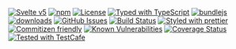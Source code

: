 [![Svelte v5](https://img.shields.io/badge/svelte-v5-orange.svg)](https://svelte.dev)
[![npm](https://img.shields.io/npm/v/es6-modules-playground.svg)](https://www.npmjs.com/package/es6-modules-playground)
[![License](https://img.shields.io/badge/License-BSD%203--Clause-blue.svg)](https://opensource.org/licenses/BSD-3-Clause)
[![Typed with TypeScript](https://flat.badgen.net/badge/icon/Typed?icon=typescript\&label\&labelColor=blue\&color=555555)](https://typescriptlang.org)
[![bundlejs](https://deno.bundlejs.com/?q=es6-modules-playground\&badge=detailed)](https://bundlejs.com/?q=es6-modules-playground)
[![downloads](http://img.shields.io/npm/dm/es6-modules-playground.svg?style=flat-square)](https://npmjs.org/package/es6-modules-playground)
[![GitHub Issues](https://img.shields.io/github/issues/arlac77/es6-modules-playground.svg?style=flat-square)](https://github.com/arlac77/es6-modules-playground/issues)
[![Build Status](https://img.shields.io/endpoint.svg?url=https%3A%2F%2Factions-badge.atrox.dev%2Farlac77%2Fes6-modules-playground%2Fbadge\&style=flat)](https://actions-badge.atrox.dev/arlac77/es6-modules-playground/goto)
[![Styled with prettier](https://img.shields.io/badge/styled_with-prettier-ff69b4.svg)](https://github.com/prettier/prettier)
[![Commitizen friendly](https://img.shields.io/badge/commitizen-friendly-brightgreen.svg)](http://commitizen.github.io/cz-cli/)
[![Known Vulnerabilities](https://snyk.io/test/github/arlac77/es6-modules-playground/badge.svg)](https://snyk.io/test/github/arlac77/es6-modules-playground)
[![Coverage Status](https://coveralls.io/repos/arlac77/es6-modules-playground/badge.svg)](https://coveralls.io/github/arlac77/es6-modules-playground)
[![Tested with TestCafe](https://img.shields.io/badge/tested%20with-TestCafe-2fa4cf.svg)](https://github.com/DevExpress/testcafe)
